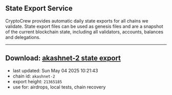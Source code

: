 ## State Export Service
CryptoCrew provides automatic daily state exports for all chains we validate. State export files can be used as genesis files and are a snapshot of the current blockchain state, including all validators, accounts, balances and delegations.

---
**Download: [akashnet-2 state export](https://dl-eu2.ccvalidators.com/SERVICE/akash/akashnet-2_export_21365185.json)**
---

- last updated: Sun May 04 2025 10:21:43
- chain id: `akashnet-2`
- export height: `21365185`
- use for: airdrops, local tests, chain recovery
